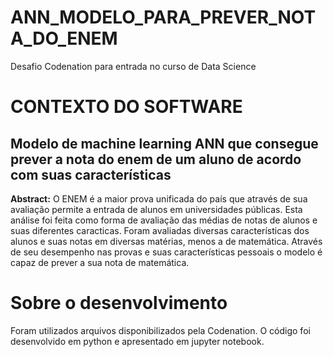 # ANN_MODELO_PARA_PREVER_NOTA_DO_ENEM
Desafio Codenation para entrada no curso de Data Science
# CONTEXTO DO SOFTWARE
## Modelo de machine learning ANN que consegue prever a nota do enem de um aluno de acordo com suas características
**Abstract:**
O ENEM é a maior prova unificada do país que através de sua avaliação permite a entrada de alunos em universidades públicas. Esta análise foi feita como forma de avaliação das médias de notas de alunos e suas diferentes caracticas. Foram avaliadas diversas características dos alunos e suas notas em diversas matérias, menos a de matemática. Através de seu desempenho nas provas e suas características pessoais o modelo é capaz de prever a sua nota de matemática.


# Sobre o desenvolvimento

Foram utilizados arquivos disponibilizados pela Codenation. O código foi desenvolvido em python e apresentado em jupyter notebook.
